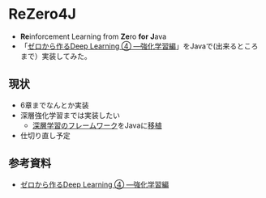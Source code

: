 
# ReZero4J
- **Re**inforcement Learning from **Ze**ro **for** **J**ava
- 「[ゼロから作るDeep Learning ④ ―強化学習編](https://github.com/oreilly-japan/deep-learning-from-scratch-4)」をJavaで(出来るところまで）実装してみた。

## 現状
- 6章までなんとか実装
- 深層強化学習までは実装したい
  - [深層学習のフレームワーク](https://github.com/oreilly-japan/deep-learning-from-scratch-3)をJavaに[移植](httpes://github.com/zawashin/Dezero4J)
- 仕切り直し予定

## 参考資料
- [ゼロから作るDeep Learning ④ ―強化学習編](https://github.com/oreilly-japan/deep-learning-from-scratch-4)

